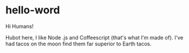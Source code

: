 # hello-word

Hi Humans!

Hubot here, I like Node .js and Coffeescript (that's what I'm made of).
I've had tacos on the moon find them far superior to Earth tacos.
